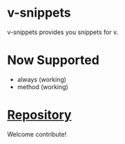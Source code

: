 # v-snippets

v-snippets provides you snippets for v.

# Now Supported

- always (working)
- method (working)

# [Repository]()

Welcome contribute!